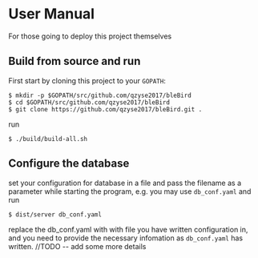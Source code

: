 # User Manual

For those going to deploy this project themselves

## Build from source and run

First start by cloning this project to your `GOPATH`:

```shell
$ mkdir -p $GOPATH/src/github.com/qzyse2017/bleBird
$ cd $GOPATH/src/github.com/qzyse2017/bleBird
$ git clone https://github.com/qzyse2017/bleBird.git .
```

run 

```shell
$ ./build/build-all.sh
```


## Configure the database
set your configuration for database in a file and pass the filename as a parameter while starting the program, e.g. you may use `db_conf.yaml` and run

```shell
$ dist/server db_conf.yaml
```

replace the db_conf.yaml with with file you have written configuration in, and you need to provide the necessary infomation as `db_conf.yaml` has written.
//TODO -- add some more details

